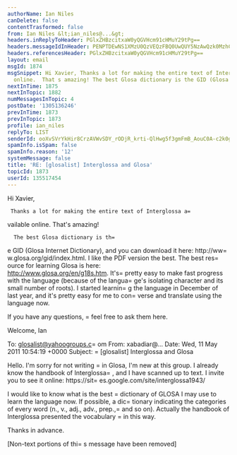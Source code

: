 ```yaml
---
authorName: Ian Niles
canDelete: false
contentTrasformed: false
from: Ian Niles &lt;ian_niles@...&gt;
headers.inReplyToHeader: PGlxZHBzcitxaW0yQGVHcm91cHMuY29tPg==
headers.messageIdInHeader: PENPTDEwNS1XMzU0QzVEQzFBQ0UwQUY5NzAwQzk0MzhCODYwQHBoeC5nYmw+
headers.referencesHeader: PGlxZHBzcitxaW0yQGVHcm91cHMuY29tPg==
layout: email
msgId: 1874
msgSnippet: Hi Xavier, Thanks a lot for making the entire text of Interglossa available
  online.  That s amazing! The best Glosa dictionary is the GID (Glosa Internet
nextInTime: 1875
nextInTopic: 1882
numMessagesInTopic: 4
postDate: '1305136246'
prevInTime: 1873
prevInTopic: 1873
profile: ian_niles
replyTo: LIST
senderId: ooXvSVrYkHir8CrzAVWvSDY_rODjR_krti-QlHwg5f3gmFmB_AouC0A-c2k0gbgrlJ2FS64-JSbjxEvlqgSwU0PkbGm0U85X
spamInfo.isSpam: false
spamInfo.reason: '12'
systemMessage: false
title: 'RE: [glosalist] Interglossa and Glosa'
topicId: 1873
userId: 135517454
---
```



Hi Xavier,
 
     Thanks a lot for making the entire text of Interglossa a=
vailable online.  That's amazing!  
 
      The best Glosa dictionary is th=
e GID (Glosa Internet Dictionary), and you can download it here:  http://ww=
w.glosa.org/gid/index.html.  I like the PDF version the best.  The best res=
ource for learning Glosa is here:  
http://www.glosa.org/en/g18s.htm.  It's=
 pretty easy to make fast progress with the language (because of the langua=
ge's isolating character and its small number of roots).  I started learnin=
g the language in December of last year, and it's pretty easy for me to con=
verse and translate using the language now.  
 
If you have any questions, =
feel free to ask them here.   
 
Welcome,
Ian


To: glosalist@yahoogroups.c=
om
From: xabadiar@...
Date: Wed, 11 May 2011 10:54:19 +0000
Subject: =
[glosalist] Interglossa and Glosa


  



Hello. I'm sorry for not writing =
in Glosa, I'm new at this group.
I already know the handbook of Interglossa=
, and I have scanned up to text. I invite you to see it online: https://sit=
es.google.com/site/interglossa1943/

I would like to know what is the best =
dictionary of GLOSA I may use to learn the language now. If possible, a dic=
tionary indicating the categories of every word (n., v., adj., adv., prep.,=
 and so on).
Actually the handbook of Interglossa presented the vocabulary =
in this way.

Thanks in advance.



 		 	   		  

[Non-text portions of thi=
s message have been removed]


